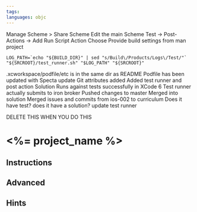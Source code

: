 ```yaml
---
tags:
languages: objc
---
```


Manage Scheme > Share Scheme
Edit the main Scheme
Test -> Post-Actions -> Add Run Script Action
Choose Provide build settings from man project

```
LOG_PATH=`echo "${BUILD_DIR}" | sed "s/Build\/Products/Logs\/Test/"`
"${SRCROOT}/test_runner.sh" "$LOG_PATH" "${SRCROOT}"
```
.xcworkspace/podfile/etc is in the same dir as README
Podfile has been updated with Specta update
Git attributes added
Added test runner and post action
Solution Runs against tests successfully in XCode 6
Test runner actually submits to iron broker
Pushed changes to master
Merged into solution
Merged issues and commits from ios-002 to curriculum
Does it have test?
does it have a solution?
update test runner

DELETE THIS WHEN YOU DO THIS

# <%= project_name %>

## Instructions

## Advanced

## Hints
